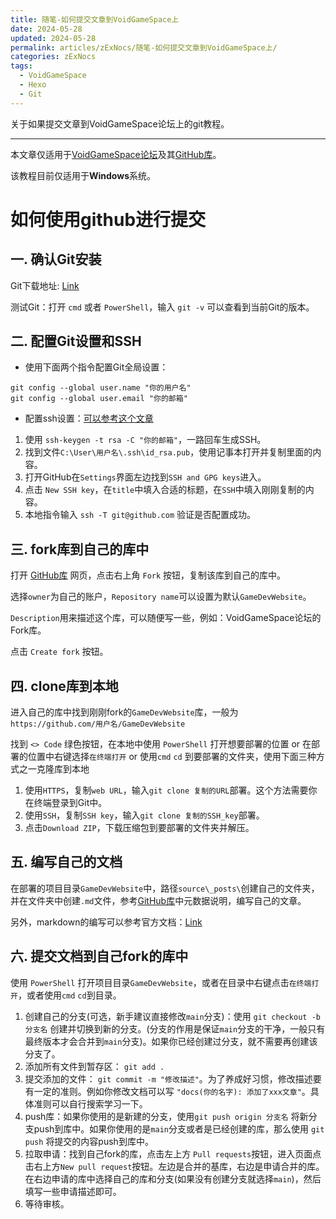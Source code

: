 ```yaml
---
title: 随笔-如何提交文章到VoidGameSpace上
date: 2024-05-28
updated: 2024-05-28
permalink: articles/zExNocs/随笔-如何提交文章到VoidGameSpace上/
categories: zExNocs
tags:
  - VoidGameSpace
  - Hexo
  - Git
---
```


关于如果提交文章到VoidGameSpace论坛上的git教程。

<!-- More -->

---

本文章仅适用于[VoidGameSpace论坛](https://www.voidgame.space/)及其[GitHub库](https://github.com/VoidmatrixHeathcliff/GameDevWebsite)。

该教程目前仅适用于**Windows**系统。

# 如何使用github进行提交

## 一. 确认Git安装

Git下载地址: [Link](https://git-scm.com/downloads)

测试Git：打开 `cmd` 或者 `PowerShell`，输入 `git -v` 可以查看到当前Git的版本。

## 二. 配置Git设置和SSH

- 使用下面两个指令配置Git全局设置：

```
git config --global user.name "你的用户名"
git config --global user.email "你的邮箱"
```

- 配置ssh设置：[可以参考这个文章](https://blog.csdn.net/Yaoyao2024/article/details/132123525)

1. 使用 `ssh-keygen -t rsa -C "你的邮箱"`，一路回车生成SSH。
2. 找到文件`C:\User\用户名\.ssh\id_rsa.pub`，使用记事本打开并复制里面的内容。
3. 打开GitHub在`Settings`界面左边找到`SSH and GPG keys`进入。
4. 点击 `New SSH key`，在`title`中填入合适的标题，在`SSH`中填入刚刚复制的内容。
5. 本地指令输入 `ssh -T git@github.com` 验证是否配置成功。

## 三. fork库到自己的库中

打开 [GitHub库](https://github.com/VoidmatrixHeathcliff/GameDevWebsite) 网页，点击右上角 `Fork` 按钮，复制该库到自己的库中。

选择`owner`为自己的账户，`Repository name`可以设置为默认`GameDevWebsite`。

`Description`用来描述这个库，可以随便写一些，例如：VoidGameSpace论坛的Fork库。

点击 `Create fork` 按钮。

## 四. clone库到本地

进入自己的库中找到刚刚fork的`GameDevWebsite`库，一般为 `https://github.com/用户名/GameDevWebsite`

找到 `<> Code` 绿色按钮，在本地中使用 `PowerShell` 打开想要部署的位置 or 在部署的位置中右键选择`在终端打开` or 使用`cmd` `cd` 到要部署的文件夹，使用下面三种方式之一克隆库到本地

1. 使用`HTTPS`，复制`web URL`，输入`git clone 复制的URL`部署。这个方法需要你在终端登录到Git中。
2. 使用`SSH`，复制`SSH key`，输入`git clone 复制的SSH_key`部署。
3. 点击`Download ZIP`，下载压缩包到要部署的文件夹并解压。

## 五. 编写自己的文档

在部署的项目目录`GameDevWebsite`中，路径`source\_posts\`创建自己的文件夹，并在文件夹中创建`.md`文件，参考[GitHub库](https://github.com/VoidmatrixHeathcliff/GameDevWebsite)中元数据说明，编写自己的文章。

另外，markdown的编写可以参考官方文档：[Link](https://markdown.com.cn/)

## 六. 提交文档到自己fork的库中

使用 `PowerShell` 打开项目目录`GameDevWebsite`，或者在目录中右键点击`在终端打开`，或者使用`cmd` `cd`到目录。

1. 创建自己的分支(可选，新手建议直接修改`main`分支)：使用 `git checkout -b 分支名` 创建并切换到新的分支。(分支的作用是保证`main`分支的干净，一般只有最终版本才会合并到`main`分支)。如果你已经创建过分支，就不需要再创建该分支了。
2. 添加所有文件到暂存区： `git add .`
3. 提交添加的文件： `git commit -m "修改描述"`。为了养成好习惯，修改描述要有一定的准则。例如你修改文档可以写 `"docs(你的名字): 添加了xxx文章"`。具体准则可以自行搜索学习一下。
4. push库：如果你使用的是新建的分支，使用`git push origin 分支名` 将新分支push到库中。如果你使用的是`main`分支或者是已经创建的库，那么使用 `git push` 将提交的内容push到库中。
5. 拉取申请：找到自己fork的库，点击左上方 `Pull requests`按钮，进入页面点击右上方`New pull request`按钮。左边是合并的基库，右边是申请合并的库。在右边申请的库中选择自己的库和分支(如果没有创建分支就选择`main`)，然后填写一些申请描述即可。
6. 等待审核。